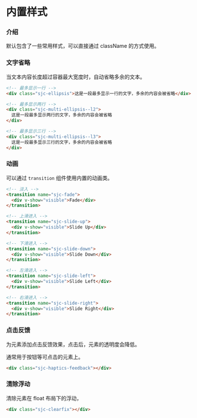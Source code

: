 # 内置样式

### 介绍

默认包含了一些常用样式，可以直接通过 className 的方式使用。

### 文字省略

当文本内容长度超过容器最大宽度时，自动省略多余的文本。

```html
<!-- 最多显示一行 -->
<div class="sjc-ellipsis">这是一段最多显示一行的文字，多余的内容会被省略</div>

<!-- 最多显示两行 -->
<div class="sjc-multi-ellipsis--l2">
  这是一段最多显示两行的文字，多余的内容会被省略
</div>

<!-- 最多显示三行 -->
<div class="sjc-multi-ellipsis--l3">
  这是一段最多显示三行的文字，多余的内容会被省略
</div>
```

### 动画

可以通过 `transition` 组件使用内置的动画类。

```html
<!-- 淡入 -->
<transition name="sjc-fade">
  <div v-show="visible">Fade</div>
</transition>

<!-- 上滑进入 -->
<transition name="sjc-slide-up">
  <div v-show="visible">Slide Up</div>
</transition>

<!-- 下滑进入 -->
<transition name="sjc-slide-down">
  <div v-show="visible">Slide Down</div>
</transition>

<!-- 左滑进入 -->
<transition name="sjc-slide-left">
  <div v-show="visible">Slide Left</div>
</transition>

<!-- 右滑进入 -->
<transition name="sjc-slide-right">
  <div v-show="visible">Slide Right</div>
</transition>
```

### 点击反馈

为元素添加点击反馈效果，点击后，元素的透明度会降低。

通常用于按钮等可点击的元素上。

```html
<div class="sjc-haptics-feedback"></div>
```

### 清除浮动

清除元素在 float 布局下的浮动，

```html
<div class="sjc-clearfix"></div>
```
